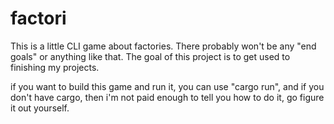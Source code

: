 # factori

This is a little CLI game about factories.
There probably won't be any "end goals" or anything like that.
The goal of this project is to get used to finishing my projects.

if you want to build this game and run it, you can use "cargo run", and if you don't have cargo, then i'm not paid enough to tell you how to do it, go figure it out yourself.
